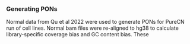 ### Generating PONs
Normal data from Qu et al 2022 were used to generate PONs for PureCN run of cell lines. Normal bam files were re-aligned to hg38 to calculate library-specific coverage bias and GC content bias.
These 
